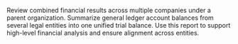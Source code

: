 Review combined financial results across multiple companies under a parent organization.
Summarize general ledger account balances from several legal entities into one unified trial balance.
Use this report to support high-level financial analysis and ensure alignment across entities.